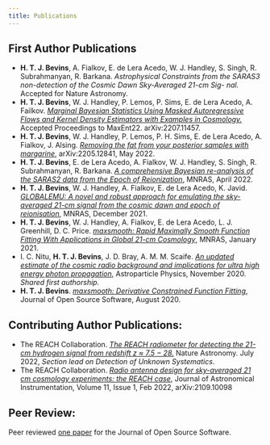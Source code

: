 ```yaml
---
title: Publications
---
```


## First Author Publications

- **H. T. J. Bevins**, A. Fialkov, E. de Lera Acedo, W. J. Handley, S. Singh, R. Subrahmanyan, R. Barkana.
*Astrophysical Constraints from the SARAS3 non-detection of the Cosmic Dawn Sky-Averaged 21-cm Sig-
nal.* Accepted for Nature Astronomy.
- **H. T. J. Bevins**, W. J. Handley, P. Lemos, P. Sims, E. de Lera Acedo, A. Failkov. [*Marginal Bayesian
Statistics Using Masked Autoregressive Flows and Kernel Density Estimators with Examples in Cosmology.*](https://arxiv.org/abs/2207.11457)
Accepted Proceedings to MaxEnt22. arXiv:2207.11457.
- **H. T. J. Bevins**, W. J. Handley, P. Lemos, P. H. Sims, E. de Lera Acedo, A. Fialkov, J. Alsing.
[*Removing the fat from your posterior samples with margarine*](https://arxiv.org/abs/2205.12841), arXiv:2205.12841, May 2022.
- **H. T. J. Bevins**, E. de Lera Acedo, A. Fialkov, W. J. Handley, S. Singh, R. Subrahmanyan, R. Barkana.
[*A comprehensive Bayesian re-analysis of the SARAS2 data from the Epoch
of Reionization*](https://doi.org/10.1093/mnras/stac1158), MNRAS, April 2022.
- **H. T. J. Bevins**, W. J. Handley, A. Fialkov, E. de Lera Acedo, K. Javid. [*GLOBALEMU: A novel and robust
approach for emulating the sky-averaged 21-cm signal from the cosmic dawn and epoch of
reionisation*](https://doi.org/10.1093/mnras/stab2737), MNRAS, December 2021.
- **H. T. J. Bevins**, W. J. Handley, A. Fialkov, E. de Lera Acedo, L. J. Greenhill, D. C. Price.
[*maxsmooth: Rapid Maximally Smooth Function Fitting With Applications in Global
21-cm Cosmology*](https://doi.org/10.1093/mnras/stab152), MNRAS, January 2021.
- I. C. Nitu, **H. T. J. Bevins**, J. D. Bray, A. M. M. Scaife.
[*An updated estimate of the cosmic radio background and implications
for ultra high energy photon propagation*](https://doi.org/10.1016/j.astropartphys.2020.102532),
Astroparticle Physics, November 2020. *Shared first authorship.*
- **H. T. J. Bevins**. [*maxsmooth: Derivative Constrained Function Fitting*](https://joss.theoj.org/papers/10.21105/joss.02596),
Journal of Open Source Software, August 2020.

## Contributing Author Publications:

- The REACH Collaboration. [*The REACH radiometer for detecting the 21-cm hydrogen signal from redshift
z ≈ 7.5 − 28.*](https://www.nature.com/articles/s41550-022-01709-9?utm_campaign=related_content&utm_source=ASTRO&utm_medium=communities) Nature Astronomy. July 2022, *Section lead on Detection of Unknown Systematics*.
- The REACH Collaboration. [*Radio antenna design for sky-averaged 21 cm cosmology experiments: the
REACH case*](https://ui.adsabs.harvard.edu/abs/2022JAI....1150001C/abstract), Journal of Astronomical Instrumentation, Volume 11, Issue 1, Feb 2022, arXiv:2109.10098

## Peer Review:

Peer reviewed [one paper](https://github.com/openjournals/joss-reviews/issues/3859)
for the Journal of Open Source Software.
